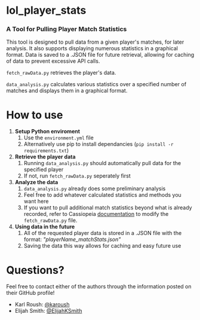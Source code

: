 # lol_player_stats 
### A Tool for Pulling Player Match Statistics
This tool is designed to pull data from a given player's matches, for later analysis. It also supports displaying numerous statistics in a graphical format. Data is saved to a .JSON file for future retrieval, allowing for caching of data to prevent excessive API calls.

```fetch_rawData.py``` retrieves the player's data.

```data_analysis.py``` calculates various statistics over a specified number of matches and displays them in a graphical format.

# How to use
1. **Setup Python enviroment**
    1. Use the ```environment.yml``` file
    2. Alternatively use pip to install dependancies (```pip install -r requirements.txt```)
1. **Retrieve the player data**
    1. Running ```data_analysis.py``` should automatically pull data for the specified player
    2. If not, run ```fetch_rawData.py``` seperately first
2. **Analyze the data**
    1. ```data_analysis.py``` already does some preliminary analysis
	  2. Feel free to add whatever calculated statistics and methods you want here
	  3. If you want to pull additional match statistics beyond what is already recorded, refer to Cassiopeia [documentation](https://readthedocs.org/projects/cassiopeia/downloads/pdf/latest/) to modify the ```fetch_rawData.py``` file.
3. **Using data in the future**
    1. All of the requested player data is stored in a .JSON file with the format: *"playerName_matchStats.json"*
	  2. Saving the data this way allows for caching and easy future use

# Questions?
Feel free to contact either of the authors through the information posted on their GitHub profile!
- Karl Roush: [@karoush](https://github.com/karoush)
- Elijah Smith: [@ElijahKSmith](https://github.com/ElijahKSmith)
